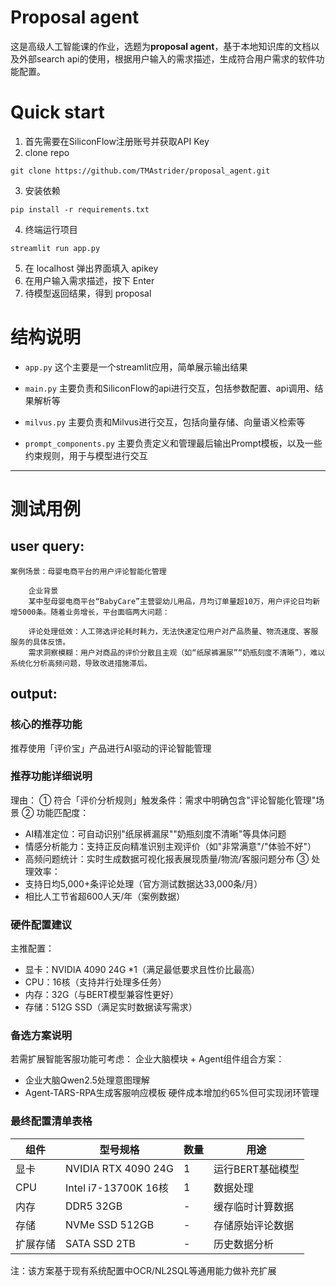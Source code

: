 # Proposal agent
这是高级人工智能课的作业，选题为**proposal agent**，基于本地知识库的文档以及外部search api的使用，根据用户输入的需求描述，生成符合用户需求的软件功能配置。
# Quick start
1. 首先需要在SiliconFlow注册账号并获取API Key
2. clone repo
```
git clone https://github.com/TMAstrider/proposal_agent.git
```
3. 安装依赖
```
pip install -r requirements.txt
```
4. 终端运行项目
```
streamlit run app.py
```
5. 在 localhost 弹出界面填入 apikey
6. 在用户输入需求描述，按下 Enter
7. 待模型返回结果，得到 proposal

# 结构说明
- `app.py` 这个主要是一个streamlit应用，简单展示输出结果

- `main.py` 主要负责和SiliconFlow的api进行交互，包括参数配置、api调用、结果解析等

- `milvus.py` 主要负责和Milvus进行交互，包括向量存储、向量语义检索等

- `prompt_components.py` 主要负责定义和管理最后输出Prompt模板，以及一些约束规则，用于与模型进行交互

---

# 测试用例
## user query:
```
案例场景：母婴电商平台的用户评论智能化管理

    企业背景
    某中型母婴电商平台“BabyCare”主营婴幼儿用品，月均订单量超10万，用户评论日均新增5000条。随着业务增长，平台面临两大问题：

    评论处理低效：人工筛选评论耗时耗力，无法快速定位用户对产品质量、物流速度、客服服务的具体反馈。
    需求洞察模糊：用户对商品的评价分散且主观（如“纸尿裤漏尿”“奶瓶刻度不清晰”），难以系统化分析高频问题，导致改进措施滞后。
```
## output:
### 核心的推荐功能
推荐使用「评价宝」产品进行AI驱动的评论智能管理

### 推荐功能详细说明
理由：
① 符合「评价分析规则」触发条件：需求中明确包含"评论智能化管理"场景
② 功能匹配度：
- AI精准定位：可自动识别"纸尿裤漏尿""奶瓶刻度不清晰"等具体问题
- 情感分析能力：支持正反向精准识别主观评价（如"非常满意"/"体验不好"）
- 高频问题统计：实时生成数据可视化报表展现质量/物流/客服问题分布
③ 处理效率：
- 支持日均5,000+条评论处理（官方测试数据达33,000条/月）
- 相比人工节省超600人天/年（案例数据）

### 硬件配置建议
主推配置：
- 显卡：NVIDIA 4090 24G *1（满足最低要求且性价比最高）
- CPU：16核（支持并行处理多任务）
- 内存：32G（与BERT模型兼容性更好）
- 存储：512G SSD（满足实时数据读写需求）

### 备选方案说明
若需扩展智能客服功能可考虑：
企业大脑模块 + Agent组件组合方案：
- 企业大脑Qwen2.5处理意图理解
- Agent-TARS-RPA生成客服响应模板
硬件成本增加约65%但可实现闭环管理

### 最终配置清单表格

| 组件        | 型号规格                 | 数量 | 用途               |
|-------------|--------------------------|------|--------------------|
| 显卡        | NVIDIA RTX 4090 24G      | 1    | 运行BERT基础模型   |
| CPU         | Intel i7-13700K 16核     | 1    | 数据处理           |
| 内存        | DDR5 32GB                | -    | 缓存临时计算数据   |
| 存储        | NVMe SSD 512GB           | -    | 存储原始评论数据   |
| 扩展存储    | SATA SSD 2TB             | -    | 历史数据分析       |

注：该方案基于现有系统配置中OCR/NL2SQL等通用能力做补充扩展
